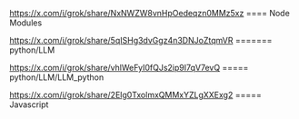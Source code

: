 https://x.com/i/grok/share/NxNWZW8vnHpOedeqzn0MMz5xz ==== Node Modules

https://x.com/i/grok/share/5qISHg3dvGgz4n3DNJoZtqmVR ======= python/LLM

https://x.com/i/grok/share/vhlWeFyI0fQJs2ip9I7qV7evQ ===== python/LLM/LLM_python

https://x.com/i/grok/share/2Elg0TxolmxQMMxYZLgXXExg2  ===== Javascript



